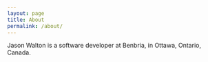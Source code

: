 ```yaml
---
layout: page
title: About
permalink: /about/
---
```


Jason Walton is a software developer at Benbria, in Ottawa, Ontario, Canada.